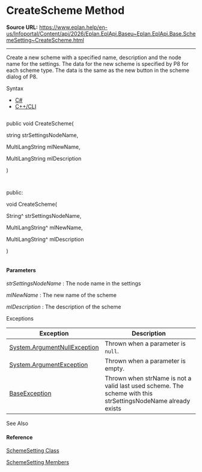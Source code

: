 # CreateScheme Method

**Source URL:** https://www.eplan.help/en-us/Infoportal/Content/api/2026/Eplan.EplApi.Baseu~Eplan.EplApi.Base.SchemeSetting~CreateScheme.html

---

Create a new scheme with a specified name, description and the node name for the settings. The data for the new scheme is specified by P8 for each scheme type. The data is the same as the new button in the scheme dialog of P8.

Syntax

- [C#](#i-syntax-CS)
- [C++/CLI](#i-syntax-CPP2005)

```
```
public void CreateScheme( 
   string strSettingsNodeName,
   MultiLangString mlNewName,
   MultiLangString mlDescription
)
```
```

```
```
public:
void CreateScheme( 
   String^ strSettingsNodeName,
   MultiLangString^ mlNewName,
   MultiLangString^ mlDescription
)
```
```

#### Parameters

*strSettingsNodeName*
:   The node name in the settings

*mlNewName*
:   The new name of the scheme

*mlDescription*
:   The description of the scheme

Exceptions

| Exception | Description |
| --- | --- |
| [System.ArgumentNullException](#) | Thrown when a parameter is `null`. |
| [System.ArgumentException](#) | Thrown when a parameter is empty. |
| [BaseException](Eplan.EplApi.Baseu~Eplan.EplApi.Base.BaseException.html) | Thrown when strName is not a valid last used scheme. The scheme with this strSettingsNodeName already exists |



See Also

#### Reference

[SchemeSetting Class](Eplan.EplApi.Baseu~Eplan.EplApi.Base.SchemeSetting.html)
  
[SchemeSetting Members](Eplan.EplApi.Baseu~Eplan.EplApi.Base.SchemeSetting_members.html)